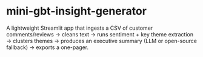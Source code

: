 # mini-gbt-insight-generator
A lightweight Streamlit app that ingests a CSV of customer comments/reviews → cleans text → runs sentiment + key theme extraction → clusters themes → produces an executive summary (LLM or open-source fallback) → exports a one-pager.
